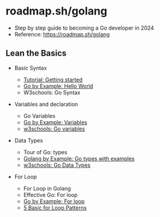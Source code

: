 # roadmap.sh/golang

- Step by step guide to becoming a Go developer in 2024
- Reference: https://roadmap.sh/golang

## Lean the Basics

- Basic Syntax
  - [Tutorial: Getting started](https://github.com/thanhlt-1007/go.dev_tutorial_getting_started)
  - [Go by Example: Hello World](https://github.com/thanhlt-1007/gobyexample.com_hello_world)
  - W3schools: Go Syntax

- Variables and declaration
  - Go Variables
  - [Go by Example: Variables](https://github.com/thanhlt-1007/gobyexample.com_variables)
  - [w3schools: Go variables](https://github.com/thanhlt-1007/w3schools.com_go_variables)

- Data Types
  - Tour of Go: types
  - [Golang by Example: Go types with examples](https://github.com/thanhlt-1007/golangbyexample.com_all_data_types_in_golang_with_examples)
  - [w3schools: Go Data Types](https://github.com/thanhlt-1007/w3schools.com_go_data_types)

- For Loop
  - For Loop in Golang
  - Effective Go: For loop
  - [Go by Example: For loop](https://github.com/thanhlt-1007/gobyexample.com_for)
  - [5 Basic for Loop Patterns](https://github.com/thanhlt-1007/yourbasic.org_golang_for_loop)

